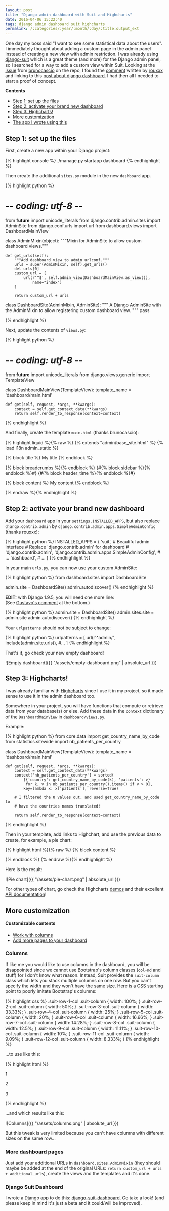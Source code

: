 ```yaml
---
layout: post
title: "Django admin dashboard with Suit and Highcharts"
date: 2016-04-06 15:22:40
tags: django admin dashboard suit highcharts
permalink: /:categories/:year/:month/:day/:title:output_ext
---
```


One day my boss said "I want to see some statistical data about the users".
I immediately thought about adding a custom page in the admin panel instead
of creating a new view with admin restriction. I was already using
[django-suit][] which is a great theme (and more) for the Django admin panel,
so I searched for a way to add a custom view within Suit. Looking at the
[issue][] from [brunocascio][] on the repo, I found the [comment][] written
by [rouxxx][] and linking to this [post about django dashboard][].
I had then all I needed to start a proof of concept.<!--more-->

**Contents**

- [Step 1: set up the files](#step-1-set-up-the-files)
- [Step 2: activate your brand new dashboard](#step-2-activate-your-brand-new-dashboard)
- [Step 3: Highcharts!](#step-3-highcharts)
- [More customization](#more-customization)
- [The app I wrote using this](#django-suit-dashboard)

## Step 1: set up the files

First, create a new app within your Django project:

{% highlight console %}
./manage.py startapp dashboard
{% endhighlight %}

Then create the additional `sites.py` module in the new `dashboard` app.

{% highlight python %}
# -*- coding: utf-8 -*-

from __future__ import unicode_literals
from django.contrib.admin.sites import AdminSite
from django.conf.urls import url
from dashboard.views import DashboardMainView


class AdminMixin(object):
    """Mixin for AdminSite to allow custom dashboard views."""

    def get_urls(self):
        """Add dashboard view to admin urlconf."""
        urls = super(AdminMixin, self).get_urls()
        del urls[0]
        custom_url = [
            url(r'^$', self.admin_view(DashboardMainView.as_view()),
                name="index")
        ]

        return custom_url + urls


class DashboardSite(AdminMixin, AdminSite):
    """
    A Django AdminSite with the AdminMixin to allow registering custom
    dashboard view.
    """
    pass

{% endhighlight %}

Next, update the contents of `views.py`:

{% highlight python %}
# -*- coding: utf-8 -*-

from __future__ import unicode_literals
from django.views.generic import TemplateView


class DashboardMainView(TemplateView):
    template_name = 'dashboard/main.html'

    def get(self, request, *args, **kwargs):
        context = self.get_context_data(**kwargs)
        return self.render_to_response(context=context)

{% endhighlight %}

And finally, create the template `main.html` (thanks brunocascio):

{% highlight liquid %}{% raw %}
{% extends "admin/base_site.html" %}
{% load i18n admin_static %}

{% block title %}
  My title
{% endblock %}

{% block breadcrumbs %}{% endblock %}
{#{% block sidebar %}{% endblock %}#}
{#{% block header_time %}{% endblock %}#}

{% block content %}
  My content
{% endblock %}

{% endraw %}{% endhighlight %}

## Step 2: activate your brand new dashboard

Add your `dashboard` app in your
`settings.INSTALLED_APPS`, but also replace `django.contrib.admin` by
`django.contrib.admin.apps.SimpleAdminConfig` (thanks rouxxx):


{% highlight python %}
INSTALLED_APPS = (
    'suit',  # Beautiful admin interface
    # Replace 'django.contrib.admin' for dashboard
    # 'django.contrib.admin',
    'django.contrib.admin.apps.SimpleAdminConfig',
    # ...
    'dashboard',
    # ...
)
{% endhighlight %}

In your main `urls.py`, you can now use your custom AdminSite:

{% highlight python %}
from dashboard.sites import DashboardSite

admin.site = DashboardSite()
admin.autodiscover()
{% endhighlight %}

**EDIT:** with Django 1.9.5, you will need one more line:  
(See [Gustavo's comment](#comment-2643754439) at the bottom.)

{% highlight python %}
admin.site = DashboardSite()
admin.sites.site = admin.site
admin.autodiscover()
{% endhighlight %}


Your `urlpatterns` should not be subject to change:

{% highlight python %}
urlpatterns = [
    url(r'^admin/', include(admin.site.urls)),
    #...
]
{% endhighlight %}

That's it, go check your new empty dashboard!

![Empty dashboard]({{ "/assets/empty-dashboard.png" | absolute_url }})

## Step 3: Highcharts!

I was already familiar with [Highcharts][] since I use it in my project, so
it made sense to use it in the admin dashboard too.

Somewhere in your project, you will have functions that compute or retrieve
data from your database(s) or else. Add these data in the `context`
dictionary of the `DashboardMainView` in `dashboard/views.py`.

Example:

{% highlight python %}
from core.data import get_country_name_by_code
from statistics.sitewide import nb_patients_per_country


class DashboardMainView(TemplateView):
    template_name = 'dashboard/main.html'

    def get(self, request, *args, **kwargs):
        context = self.get_context_data(**kwargs)
        context['nb_patients_per_country'] = sorted(
            [{'country': get_country_name_by_code(k), 'patients': v}
             for k, v in nb_patients_per_country().items() if v > 0],
            key=lambda x: x['patients'], reverse=True)

        # I filtered the 0 values out, and used get_country_name_by_code to
        # have the countries names translated!

        return self.render_to_response(context=context)

{% endhighlight %}

Then in your template, add links to Highchart, and use the previous data
to create, for example, a pie chart:

{% highlight html %}{% raw %}
{% block content %}
  <script src="http://code.highcharts.com/highcharts.js"></script>
  <script src="http://code.highcharts.com/highcharts-more.js"></script>
  <script src="http://code.highcharts.com/modules/exporting.js"></script>

  <div id="highchart-0"></div>

  <script type='text/javascript'>
    var dataset;

    dataset = {
      "chart": {
        "type": "pie",
        "plotBackgroundColor": null,
        "plotBorderWidth": null,
        "plotShadow": false
      },

      "title": {
        "text": "{% trans "Number of patients per country" %}"
      },

      "series": [{
        "name": "Countries",
        "colorByPoint": true,
        "data": [
          {% for tuple in nb_patients_per_country %}
            { "name": "{{ tuple.country }}", "y": {{ tuple.patients }} },
          {% endfor %}
        ]
      }],

      "tooltip": {
        "formatter": function() {
          return this.y + '/' + this.total + ' (' + Highcharts.numberFormat(this.percentage, 1) + '%)';
        }
      },

      "plotOptions": {
        "pie": {
          "showInLegend": true,
          "allowPointSelect": true,
          "cursor": "pointer",
          "dataLabels": {
            "enabled": true,
            "format": "<b>{point.name}</b>: {point.percentage:.1f} %"
            "style": {
              "color": function() {
                return (Highcharts.theme && Highcharts.theme.contrastTextColor) || 'black'
              }
            }
          }
        }
      }
    };

    $('#highchart-0').highcharts(dataset);
  </script>
{% endblock %}
{% endraw %}{% endhighlight %}

Here is the result:

![Pie chart]({{ "/assets/pie-chart.png" | absolute_url }})

For other types of chart, go check the Highcharts [demos][] and their excellent
[API documentation][]!

## More customization

#### Customizable contents

- [Work with columns](#columns)
- [Add more pages to your dashboard](#more-dashboard-pages)

### Columns

If like me you would like to use columns in the dashboard, you will be
disappointed since we cannot use Bootstrap's column classes (`col-md` and
stuff) for I don't know what reason. Instead, Suit provides the `suit-column`
class which lets you stack multiple columns on one row. But you can't specify
the width and they won't have the same size. Here is a CSS starting point to
poorly imitate Bootstrap's columns:

{% highlight css %}
.suit-row-1-col .suit-column {
    width: 100%;
}
.suit-row-2-col .suit-column {
    width: 50%;
}
.suit-row-3-col .suit-column {
    width: 33.33%;
}
.suit-row-4-col .suit-column {
    width: 25%;
}
.suit-row-5-col .suit-column {
    width: 20%;
}
.suit-row-6-col .suit-column {
    width: 16.66%;
}
.suit-row-7-col .suit-column {
    width: 14.28%;
}
.suit-row-8-col .suit-column {
    width: 12.5%;
}
.suit-row-9-col .suit-column {
    width: 11.11%;
}
.suit-row-10-col .suit-column {
    width: 10%;
}
.suit-row-11-col .suit-column {
    width: 9.09%;
}
.suit-row-12-col .suit-column {
    width: 8.333%;
}
{% endhighlight %}

...to use like this:

{% highlight html %}
<div class="suit-row suit-row-3-col">
  <div class="suit-column">
    <p>1</p>
  </div>
  <div class="suit-column">
    <p>2</p>
  </div>
  <div class="suit-column">
    <p>3</p>
  </div>
</div>
{% endhighlight %}

...and which results like this:

![Columns]({{ "/assets/columns.png" | absolute_url }})

But this tweak is very limited because you can't have columns with different
sizes on the same row...

### More dashboard pages

Just add your additional URLs in `dashboard.sites.AdminMixin` (they should
maybe be added at the end of the original URLs:
`return custom_url + urls + additional_urls`), create the views and the
templates and it's done.


### Django Suit Dashboard
I wrote a Django app to do this: [django-suit-dashboard][]. Go take a look!
(and please keep in mind it's just a beta and it could/will be improved).


[django-suit]: https://github.com/darklow/django-suit
[issue]: https://github.com/darklow/django-suit/issues/409
[comment]: https://github.com/darklow/django-suit/issues/409#issuecomment-132355444
[rouxxx]: https://github.com/rouxxx
[post about django dashboard]: https://coderwall.com/p/ieh-sg/django-custom-dashboard-easy
[brunocascio]: https://github.com/brunocascio
[Highcharts]: http://www.highcharts.com/
[demos]: http://www.highcharts.com/demo
[API documentation]: http://api.highcharts.com/highcharts
[django-suit-dashboard]: https://github.com/Pawamoy/django-suit-dashboard
